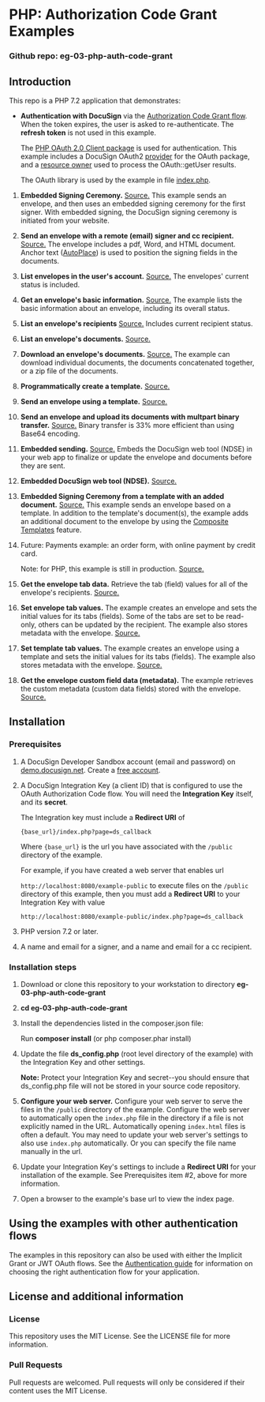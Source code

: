 # PHP: Authorization Code Grant Examples

### Github repo: eg-03-php-auth-code-grant
## Introduction
This repo is a PHP 7.2 application that demonstrates:

* **Authentication with DocuSign** via the
[Authorization Code Grant flow](https://developers.docusign.com/esign-rest-api/guides/authentication/oauth2-code-grant).
  When the token expires, the user is asked to re-authenticate.
  The **refresh token** is not used in this example.

  The [PHP OAuth 2.0 Client package](http://oauth2-client.thephpleague.com/) is used
  for authentication. This example includes a DocuSign OAuth2
  [provider](https://github.com/docusign/eg-03-php-auth-code-grant/blob/master/src/DocuSign.php)
  for the OAuth package, and a [resource owner](https://github.com/docusign/eg-03-php-auth-code-grant/blob/master/src/DocuSignResourceOwner.php) used to process the OAuth::getUser results.

  The OAuth library is used by the example in file
  [index.php](https://github.com/docusign/eg-03-php-auth-code-grant/blob/master/public/index.php).

1. **Embedded Signing Ceremony.**
   [Source.](https://github.com/docusign/eg-03-php-auth-code-grant/blob/master/src/EG001EmbeddedSigning.php)
   This example sends an envelope, and then uses an embedded signing ceremony for the first signer.
   With embedded signing, the DocuSign signing ceremony is initiated from your website.
1. **Send an envelope with a remote (email) signer and cc recipient.**
   [Source.](https://github.com/docusign/eg-03-php-auth-code-grant/blob/master/src/EG002SigningViaEmail.php)
   The envelope includes a pdf, Word, and HTML document.
   Anchor text ([AutoPlace](https://support.docusign.com/en/guides/AutoPlace-New-DocuSign-Experience)) is used to position the signing fields in the documents.
1. **List envelopes in the user's account.**
   [Source.](https://github.com/docusign/eg-03-php-auth-code-grant/blob/master/src/EG003ListEnvelopes.php)
   The envelopes' current status is included.
1. **Get an envelope's basic information.**
   [Source.](https://github.com/docusign/eg-03-php-auth-code-grant/blob/master/src/EG004EnvelopeInfo.php)
   The example lists the basic information about an envelope, including its overall status.
1. **List an envelope's recipients**
   [Source.](https://github.com/docusign/eg-03-php-auth-code-grant/blob/master/src/EG005EnvelopeRecipients.php)
   Includes current recipient status.
1. **List an envelope's documents.**
   [Source.](https://github.com/docusign/eg-03-php-auth-code-grant/blob/master/src/EG006EnvelopeDocs.php)
1. **Download an envelope's documents.**
   [Source.](https://github.com/docusign/eg-03-php-auth-code-grant/blob/master/src/EG007EnvelopeGetDoc.php)
   The example can download individual
   documents, the documents concatenated together, or a zip file of the documents.
1. **Programmatically create a template.**
   [Source.](https://github.com/docusign/eg-03-php-auth-code-grant/blob/master/src/EG008CreateTemplate.php)
1. **Send an envelope using a template.**
   [Source.](https://github.com/docusign/eg-03-php-auth-code-grant/blob/master/src/EG009UseTemplate.php)
1. **Send an envelope and upload its documents with multpart binary transfer.**
   [Source.](https://github.com/docusign/eg-03-php-auth-code-grant/blob/master/src/EG010SendBinaryDocs.php)
   Binary transfer is 33% more efficient than using Base64 encoding.
1. **Embedded sending.**
   [Source.](https://github.com/docusign/eg-03-php-auth-code-grant/blob/master/src/EG011EmbeddedSending.php)
   Embeds the DocuSign web tool (NDSE) in your web app to finalize or update
   the envelope and documents before they are sent.
1. **Embedded DocuSign web tool (NDSE).**
   [Source.](https://github.com/docusign/eg-03-php-auth-code-grant/blob/master/src/EG012EmbeddedConsole.php)
1. **Embedded Signing Ceremony from a template with an added document.**
   [Source.](https://github.com/docusign/eg-03-php-auth-code-grant/blob/master/src/EG013AddDocToTemplate.php)
   This example sends an envelope based on a template.
   In addition to the template's document(s), the example adds an
   additional document to the envelope by using the
   [Composite Templates](https://developers.docusign.com/esign-rest-api/guides/features/templates#composite-templates)
   feature.
1. Future: Payments example: an order form, with online payment by credit card.

   Note: for PHP, this example is still in production.
   [Source.](https://github.com/docusign/eg-03-php-auth-code-grant/blob/master/src/EG014CollectPayment.php)
1. **Get the envelope tab data.**
   Retrieve the tab (field) values for all of the envelope's recipients.
   [Source.](https://github.com/docusign/eg-03-php-auth-code-grant/blob/master/src/EG015EnvelopeTabData.php)
1. **Set envelope tab values.**
   The example creates an envelope and sets the initial values for its tabs (fields). Some of the tabs
   are set to be read-only, others can be updated by the recipient. The example also stores
   metadata with the envelope.
   [Source.](https://github.com/docusign/eg-03-php-auth-code-grant/blob/master/src/EG016SetTabValues.php)
1. **Set template tab values.**
   The example creates an envelope using a template and sets the initial values for its tabs (fields).
   The example also stores metadata with the envelope.
   [Source.](https://github.com/docusign/eg-03-php-auth-code-grant/blob/master/src/EG017SetTemplateTabValues.php)
1. **Get the envelope custom field data (metadata).**
   The example retrieves the custom metadata (custom data fields) stored with the envelope.
   [Source.](https://github.com/docusign/eg-03-php-auth-code-grant/blob/master/src/EG018EnvelopeCustomFieldData.php)


## Installation

### Prerequisites
1. A DocuSign Developer Sandbox account (email and password) on [demo.docusign.net](https://demo.docusign.net).
   Create a [free account](https://go.docusign.com/o/sandbox/).
1. A DocuSign Integration Key (a client ID) that is configured to use the
   OAuth Authorization Code flow.
   You will need the **Integration Key** itself, and its **secret**.

   The Integration key must include a **Redirect URI** of

   `{base_url}/index.php?page=ds_callback`

   Where `{base_url}` is the url you have associated with the `/public` directory of the example.

   For example, if you have created a web server that enables url

   `http://localhost:8080/example-public`
   to execute files on the `/public` directory of this example, then you must add a **Redirect URI** to
   your Integration Key with value

   `http://localhost:8080/example-public/index.php?page=ds_callback`

1. PHP version 7.2 or later.
1. A name and email for a signer, and a name and email for a cc recipient.

### Installation steps
1. Download or clone this repository to your workstation to directory **eg-03-php-auth-code-grant**
1. **cd eg-03-php-auth-code-grant**
1. Install the dependencies listed in the composer.json file:

   Run **composer install**  (or php composer.phar install)
1. Update the file **ds_config.php** (root level directory of the example)
     with the Integration Key and other settings.

   **Note:** Protect your Integration Key and secret--you
   should ensure that ds_config.php file will not be stored in your source code
   repository.

1. **Configure your web server.** Configure your web server to serve the files in the `/public`
   directory of the example. Configure the web server to automatically open the `index.php`
   file in the directory if a file is not explicitly named in the URL.
   Automatically opening `index.html` files is often a default. You may need to update
   your web server's settings to also use `index.php` automatically. Or you can
   specify the file name manually in the url.
1. Update your Integration Key's settings to include a **Redirect URI** for
   your installation of the example. See Prerequisites item #2, above for more information.
1. Open a browser to the example's base url to view the index page.

<!--
#### Payments code example
To use the payments example, create a
test payments gateway for your developer sandbox account.

See the
[PAYMENTS_INSTALLATION.md](https://github.com/docusign/eg-03-python-auth-code-grant/blob/master/PAYMENTS_INSTALLATION.md)
file for instructions.

Then add the payment gateway account id to the **app/ds_config.php** file.
-->
## Using the examples with other authentication flows

The examples in this repository can also be used with either the
Implicit Grant or JWT OAuth flows.
See the [Authentication guide](https://developers.docusign.com/esign-rest-api/guides/authentication)
for information on choosing the right authentication flow for your application.

## License and additional information

### License
This repository uses the MIT License. See the LICENSE file for more information.

### Pull Requests
Pull requests are welcomed. Pull requests will only be considered if their content
uses the MIT License.
